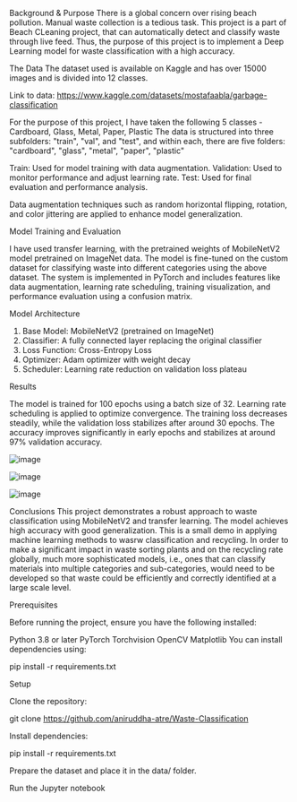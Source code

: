 Background & Purpose
There is a global concern over rising beach pollution. Manual waste collection is a tedious task. This project is a part of Beach CLeaning project, that can automatically detect and classify waste through live feed. Thus, the purpose of this project is to implement a Deep Learning model for waste classification with a high accuracy.

The Data
The dataset used is available on Kaggle and has over 15000 images and is divided into 12 classes. 

Link to data: https://www.kaggle.com/datasets/mostafaabla/garbage-classification

For the purpose of this project, I have taken the following 5 classes - Cardboard, Glass,  Metal, Paper, Plastic
The data is structured into three subfolders: "train", "val", and "test", and within each, there are five folders: "cardboard", "glass", "metal", "paper", "plastic"

Train: Used for model training with data augmentation.
Validation: Used to monitor performance and adjust learning rate.
Test: Used for final evaluation and performance analysis.

Data augmentation techniques such as random horizontal flipping, rotation, and color jittering are applied to enhance model generalization.

Model Training and Evaluation

I have used transfer learning, with the pretrained weights of MobileNetV2 model pretrained on ImageNet data. The model is fine-tuned on the custom dataset for classifying waste into different categories using the above dataset. The system is implemented in PyTorch and includes features like data augmentation, learning rate scheduling, training visualization, and performance evaluation using a confusion matrix.

Model Architecture

1) Base Model: MobileNetV2 (pretrained on ImageNet)
2) Classifier: A fully connected layer replacing the original classifier
3) Loss Function: Cross-Entropy Loss
4) Optimizer: Adam optimizer with weight decay
5) Scheduler: Learning rate reduction on validation loss plateau
  
Results

The model is trained for 100 epochs using a batch size of 32. 
Learning rate scheduling is applied to optimize convergence.
The training loss decreases steadily, while the validation loss stabilizes after around 30 epochs.
The accuracy improves significantly in early epochs and stabilizes at around 97% validation accuracy.

![image](https://github.com/user-attachments/assets/3f81ccb8-99c3-4de0-9f62-dc47c9b928f2)

![image](https://github.com/user-attachments/assets/39800271-e298-4ebd-a051-3efd2c8fb6d7)

![image](https://github.com/user-attachments/assets/0086e0d5-d60f-49d8-8b68-56dadc69eff4)

Conclusions
This project demonstrates a robust approach to waste classification using MobileNetV2 and transfer learning. The model achieves high accuracy with good generalization. This is a small demo in applying machine learning methods to wasrw classification and recycling. In order to make a significant impact in waste sorting plants and on the recycling rate globally, much more sophisticated models, i.e., ones that can classify materials into multiple categories and sub-categories, would need to be developed so that waste could be efficiently and correctly identified at a large scale level.

Prerequisites

Before running the project, ensure you have the following installed:

Python 3.8 or later
PyTorch
Torchvision
OpenCV
Matplotlib
You can install dependencies using:

pip install -r requirements.txt

Setup

Clone the repository:

git clone https://github.com/aniruddha-atre/Waste-Classification

Install dependencies:

pip install -r requirements.txt

Prepare the dataset and place it in the data/ folder.

Run the Jupyter notebook
